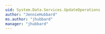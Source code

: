 ```yaml
---
uid: System.Data.Services.UpdateOperations
author: "JennieHubbard"
ms.author: "jhubbard"
manager: "jhubbard"
---
```


